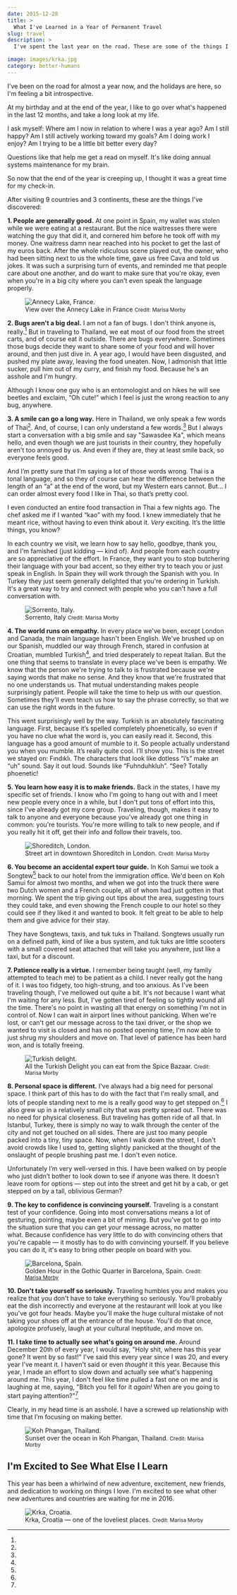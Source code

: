 ```yaml
---
date: 2015-12-28
title: >
  What I've Learned in a Year of Permanent Travel
slug: travel
description: >
  I've spent the last year on the road. These are some of the things I've discovered.

image: images/krka.jpg
category: better-humans
---
```


I've been on the road for almost a year now, and the holidays are here, so I'm feeling a bit introspective.

At my birthday and at the end of the year, I like to go over what's happened in the last 12 months, and take a long look at my life.

I ask myself: Where am I now in relation to where I was a year ago? Am I still happy? Am I still actively working toward my goals? Am I doing work I enjoy? Am I trying to be a little bit better every day?

Questions like that help me get a read on myself. It's like doing annual systems maintenance for my brain.

So now that the end of the year is creeping up, I thought it was a great time for my check-in.

After visiting 9 countries and 3 continents, these are the things I've discovered:

**1. People are generally good.** At one point in Spain, my wallet was stolen while we were eating at a restaurant. But the nice waitresses there were watching the guy that did it, and cornered him before he took off with my money. One waitress damn near reached into his pocket to get the last of my euros back. After the whole ridiculous scene played out, the owner, who had been sitting next to us the whole time, gave us free Cava and told us jokes. It was such a surprising turn of events, and reminded me that people care about one another, and do want to make sure that you're okay, even when you're in a big city where you can't even speak the language properly.

<figure class="figure figure--center">
  <img src="./images/annecy.jpg" alt="Annecy Lake, France." />
  <figcaption class="figure__caption">
    View over the Annecy Lake in France
    <small class="figure__attribution">
      Credit: 
      <span class="figure__attribution-link">
        Marisa Morby
      </span>
    </small>
  </figcaption>
</figure>

**2. Bugs aren't a big deal.** I am not a fan of bugs. I don't think anyone is, really.[^1] But in traveling to Thailand, we eat most of our food from the street carts, and of course eat it outside. There are bugs everywhere. Sometimes those bugs decide they want to share some of your food and will hover around, and then just dive in. A year ago, I would have been disgusted, and pushed my plate away, leaving the food uneaten. Now, I admonish that little sucker, pull him out of my curry, and finish my food. Because he's an asshole and I'm hungry.

[^1]:
  Although I know one guy who is an entomologist and on hikes he will see beetles and exclaim, “Oh cute!” which I feel is just the wrong reaction to any bug, anywhere.

**3. A smile can go a long way.** Here in Thailand, we only speak a few words of Thai[^2]. And, of course, I can only understand a few words.[^3] But I always start a conversation with a big smile and say "Sawasdee Ka", which means hello, and even though we are just tourists in their country, they hopefully aren't too annoyed by us. And even if they are, they at least smile back, so everyone feels good.

[^2]:
  And I’m pretty sure that I’m saying a lot of those words wrong. Thai is a tonal language, and so they of course can hear the difference between the length of an “a” at the end of the word, but my Western ears cannot. But… I can order almost every food I like in Thai, so that’s pretty cool.

[^3]:
  I even conducted an entire food transaction in Thai a few nights ago. The chef asked me if I wanted “kao” with my food. I knew immediately that he meant rice, without having to even think about it. _Very_ exciting. It’s the little things, you know?

In each country we visit, we learn how to say hello, goodbye, thank you, and I'm famished (just kidding — kind of). And people from each country are so appreciative of the effort. In France, they want you to stop butchering their language with your bad accent, so they either try to teach you or just speak in English. In Spain they will work through the Spanish with you. In Turkey they just seem generally delighted that you're ordering in Turkish. It's a great way to try and connect with people who you can't have a full conversation with.

<figure class="figure figure--center">
  <img src="./images/sorrento.jpg" alt="Sorrento, Italy." />
  <figcaption class="figure__caption">
    Sorrento, Italy
    <small class="figure__attribution">
      Credit: 
      <span class="figure__attribution-link">
        Marisa Morby
      </span>
    </small>
  </figcaption>
</figure>

**4. The world runs on empathy.** In every place we've been, except London and Canada, the main language hasn't been English. We've brushed up on our Spanish, muddled our way through French, stared in confusion at Croatian, mumbled Turkish[^4], and tried desperately to repeat Italian. But the one thing that seems to translate in every place we've been is empathy. We know that the person we're trying to talk to is frustrated because we're saying words that make no sense. And they know that we're frustrated that no one understands us. That mutual understanding makes people surprisingly patient. People will take the time to help us with our question. Sometimes they'll even teach us how to say the phrase correctly, so that we can use the right words in the future.

[^4]:
  This went surprisingly well by the way. Turkish is an absolutely fascinating language. First, because it’s spelled completely phoenetically, so even if you have no clue what the word is, you can easily read it. Second, this language has a good amount of mumble to it. So people actually understand you when you mumble. It’s really quite cool. I’ll show you. This is the street we stayed on: Fındıklı. The characters that look like dotless “i’s” make an “uh” sound. Say it out loud. Sounds like “Fuhnduhkluh”. “See? Totally phoenetic!

**5. You learn how easy it is to make friends.** Back in the states, I have my specific set of friends. I know who I'm going to hang out with and I meet new people every once in a while, but I don't put tons of effort into this, since I've already got my core group. Traveling, though, makes it easy to talk to anyone and everyone because you've already got one thing in common: you're tourists. You're more willing to talk to new people, and if you really hit it off, get their info and follow their travels, too.

<figure class="figure figure--center">
  <img src="./images/shoreditch.jpg" alt="Shoreditch, London." />
  <figcaption class="figure__caption">
    Street art in downtown Shoreditch in London.
    <small class="figure__attribution">
      Credit: 
      <span class="figure__attribution-link">
        Marisa Morby
      </span>
    </small>
  </figcaption>
</figure>

**6. You become an accidental expert tour guide.** In Koh Samui we took a Songtew[^5] back to our hotel from the immigration office. We'd been on Koh Samui for almost two months, and when we got into the truck there were two Dutch women and a French couple, all of whom had just gotten in that morning. We spent the trip giving out tips about the area, suggesting tours they could take, and even showing the French couple to our hotel so they could see if they liked it and wanted to book. It felt great to be able to help them and give advice for their stay.

[^5]:
  They have Songtews, taxis, and tuk tuks in Thailand. Songtews usually run on a defined path, kind of like a bus system, and tuk tuks are little scooters with a small covered seat attached that will take you anywhere, just like a taxi, but for a discount.

**7. Patience really is a virtue.** I remember being taught (well, my family attempted to teach me) to be patient as a child. I never really got the hang of it. I was too fidgety, too high-strung, and too anxious. As I've been traveling though, I've mellowed out quite a bit. It's not because I want what I'm waiting for any less. But, I've gotten tired of feeling so tightly wound all the time. There's no point in wasting all that energy on something I'm not in control of. Now I can wait in airport lines without panicking. When we're lost, or can't get our message across to the taxi driver, or the shop we wanted to visit is closed and has no posted opening time, I'm now able to just shrug my shoulders and move on. That level of patience has been hard won, and is totally freeing.

<figure class="figure figure--center">
  <img src="./images/turkish-delight.jpg" alt="Turkish delight." />
  <figcaption class="figure__caption">
    All the Turkish Delight you can eat from the Spice Bazaar.
    <small class="figure__attribution">
      Credit: 
      <span class="figure__attribution-link">
        Marisa Morby
      </span>
    </small>
  </figcaption>
</figure>

**8. Personal space is different.** I've always had a big need for personal space. I think part of this has to do with the fact that I'm really small, and lots of people standing next to me is a really good way to get stepped on.[^6] I also grew up in a relatively small city that was pretty spread out. There was no need for physical closeness. But traveling has gotten ride of all that. In Istanbul, Turkey, there is simply no way to walk through the center of the city and not get touched on all sides. There are just too many people packed into a tiny, tiny space. Now, when I walk down the street, I don't avoid crowds like I used to, getting slightly panicked at the thought of the onslaught of people brushing past me. I don't even notice.

[^6]:
  Unfortunately I’m very well-versed in this. I have been walked on by people who just didn’t bother to look down to see if anyone was there. It doesn’t leave room for options — step out into the street and get hit by a cab, or get stepped on by a tall, oblivious German?

**9. The key to confidence is convincing yourself.** Traveling is a constant test of your confidence. Going into most conversations means a lot of gesturing, pointing, maybe even a bit of miming. But you've got to go into the situation sure that you can get your message across, no matter what. Because confidence has very little to do with convincing others that you're capable — it mostly has to do with convincing yourself. If you believe you can do it, it's easy to bring other people on board with you.

<figure class="figure figure--center">
  <img src="./images/barcelona.jpg" alt="Barcelona, Spain." />
  <figcaption class="figure__caption">
    Golden Hour in the Gothic Quarter in Barcelona, Spain.
    <small class="figure__attribution">
      Credit: 
      <a class="figure__attribution-link" 
         href="">
        Marisa Morby
      </a>
    </small>
  </figcaption>
</figure>

**10. Don't take yourself so seriously.** Traveling humbles you and makes you realize that you don't have to take everything so seriously. You'll probably eat the dish incorrectly and everyone at the restaurant will look at you like you've got four heads. Maybe you'll make the huge cultural mistake of not taking your shoes off at the entrance of the house. You'll do that once, apologize profusely, laugh at your cultural ineptitude, and move on.

**11. I take time to actually see what's going on around me.** Around December 20th of every year, I would say, "Holy shit, where has this year gone? It went by so fast!" I've said this every year since I was 20, and every year I've meant it. I haven't said or even _thought_ it this year. Because this year, I made an effort to slow down and actually see what's happening around me. This year, I don't feel like time pulled a fast one on me and is laughing at me, saying, "Bitch you fell for it _again!_ When are you going to start paying attention?"[^7]

[^7]:
  Clearly, in my head time is an asshole. I have a screwed up relationship with time that I’m focusing on making better.

<figure class="figure figure--center">
  <img src="./images/koh-phangan.jpg" alt="Koh Phangan, Thailand." />
  <figcaption class="figure__caption">
    Sunset over the ocean in Koh Phangan, Thailand.
    <small class="figure__attribution">
      Credit: 
      <span class="figure__attribution-link">
        Marisa Morby
      </span>
    </small>
  </figcaption>
</figure>

## I'm Excited to See What Else I Learn

This year has been a whirlwind of new adventure, excitement, new friends, and dedication to working on things I love. I'm excited to see what other new adventures and countries are waiting for me in 2016.

<figure class="figure figure--center">
  <img src="./images/krka.jpg" alt="Krka, Croatia." />
  <figcaption class="figure__caption">
    Krka, Croatia — one of the loveliest places.
    <small class="figure__attribution">
      Credit: 
      <span class="figure__attribution-link">
        Marisa Morby
      </span>
    </small>
  </figcaption>
</figure>
